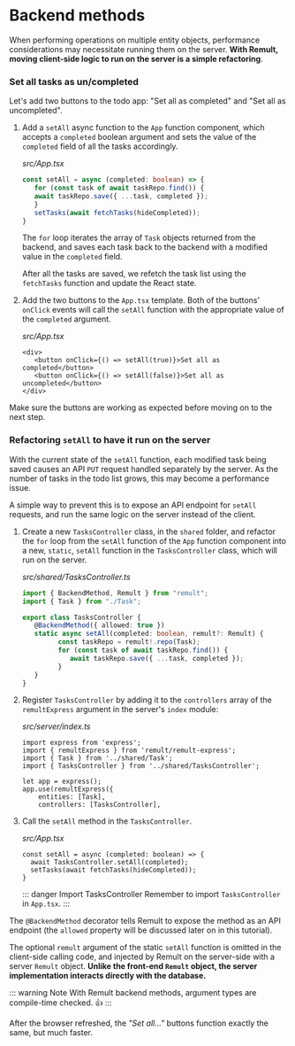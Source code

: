 # Backend methods
When performing operations on multiple entity objects, performance considerations may necessitate running them on the server. **With Remult, moving client-side logic to run on the server is a simple refactoring**.

### Set all tasks as un/completed
Let's add two buttons to the todo app: "Set all as completed" and "Set all as uncompleted".

1. Add a `setAll` async function to the `App` function component, which accepts a `completed` boolean argument and sets the value of the `completed` field of all the tasks accordingly.

   *src/App.tsx*
   ```ts
   const setAll = async (completed: boolean) => {
      for (const task of await taskRepo.find()) {
      await taskRepo.save({ ...task, completed });
      }
      setTasks(await fetchTasks(hideCompleted));
   }
   ```

   The `for` loop iterates the array of `Task` objects returned from the backend, and saves each task back to the backend with a modified value in the `completed` field.

   After all the tasks are saved, we refetch the task list using the `fetchTasks` function and update the React state.

2. Add the two buttons to the `App.tsx` template. Both of the buttons' `onClick` events will call the `setAll` function with the appropriate value of the `completed` argument.

   *src/App.tsx*
   ```tsx
   <div>
      <button onClick={() => setAll(true)}>Set all as completed</button>
      <button onClick={() => setAll(false)}>Set all as uncompleted</button>
   </div>
   ```

Make sure the buttons are working as expected before moving on to the next step.

### Refactoring `setAll` to have it run on the server
With the current state of the `setAll` function, each modified task being saved causes an API `PUT` request handled separately by the server. As the number of tasks in the todo list grows, this may become a performance issue.

A simple way to prevent this is to expose an API endpoint for `setAll` requests, and run the same logic on the server instead of the client.

1. Create a new `TasksController` class, in the `shared` folder, and refactor the `for` loop from the `setAll` function of the `App` function component into a new, `static`, `setAll` function in the `TasksController` class, which will run on the server.

   *src/shared/TasksController.ts*
   ```ts
   import { BackendMethod, Remult } from "remult";
   import { Task } from "./Task";

   export class TasksController {
      @BackendMethod({ allowed: true })
      static async setAll(completed: boolean, remult?: Remult) {
            const taskRepo = remult!.repo(Task);
            for (const task of await taskRepo.find()) {
               await taskRepo.save({ ...task, completed });
            }
      }
   }
   ```

2. Register `TasksController` by adding it to the `controllers` array of the `remultExpress` argument in the server's `index` module:

   *src/server/index.ts*
   ```ts{4,9}
   import express from 'express';
   import { remultExpress } from 'remult/remult-express';
   import { Task } from '../shared/Task';
   import { TasksController } from '../shared/TasksController';
   
   let app = express();
   app.use(remultExpress({
       entities: [Task],
       controllers: [TasksController],
   ```

3. Call the `setAll` method in the `TasksController`.

   *src/App.tsx*
   ```tsx{2}
   const setAll = async (completed: boolean) => {
     await TasksController.setAll(completed);
     setTasks(await fetchTasks(hideCompleted));
   }
   ```
   ::: danger Import TasksController
   Remember to import `TasksController` in `App.tsx`.
   :::

The `@BackendMethod` decorator tells Remult to expose the method as an API endpoint (the `allowed` property will be discussed later on in this tutorial). 

The optional `remult` argument of the static `setAll` function is omitted in the client-side calling code, and injected by Remult on the server-side with a server `Remult` object. **Unlike the front-end `Remult` object, the server implementation interacts directly with the database.**

::: warning Note
With Remult backend methods, argument types are compile-time checked. :thumbsup:
:::

After the browser refreshed, the *"Set all..."* buttons function exactly the same, but much faster.
